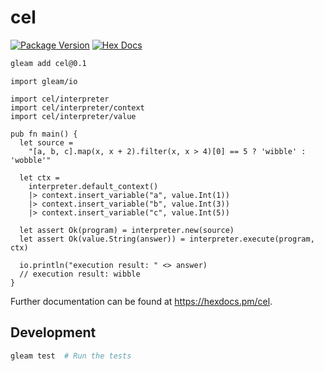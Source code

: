 # cel

[![Package Version](https://img.shields.io/hexpm/v/cel)](https://hex.pm/packages/cel)
[![Hex Docs](https://img.shields.io/badge/hex-docs-ffaff3)](https://hexdocs.pm/cel/)

```sh
gleam add cel@0.1
```

```gleam
import gleam/io

import cel/interpreter
import cel/interpreter/context
import cel/interpreter/value

pub fn main() {
  let source =
    "[a, b, c].map(x, x + 2).filter(x, x > 4)[0] == 5 ? 'wibble' : 'wobble'"

  let ctx =
    interpreter.default_context()
    |> context.insert_variable("a", value.Int(1))
    |> context.insert_variable("b", value.Int(3))
    |> context.insert_variable("c", value.Int(5))

  let assert Ok(program) = interpreter.new(source)
  let assert Ok(value.String(answer)) = interpreter.execute(program, ctx)

  io.println("execution result: " <> answer)
  // execution result: wibble
}
```

Further documentation can be found at <https://hexdocs.pm/cel>.

## Development

```sh
gleam test  # Run the tests
```
